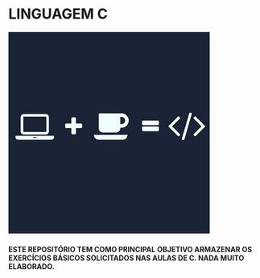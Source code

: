 # LINGUAGEM C
![programacao](https://github.com/hochiminh1996/EXERCICIOS_C/blob/master/programming.jpg)
#### ESTE REPOSITÓRIO TEM COMO PRINCIPAL OBJETIVO ARMAZENAR OS EXERCÍCIOS BÁSICOS SOLICITADOS NAS AULAS DE C. NADA MUITO ELABORADO.
